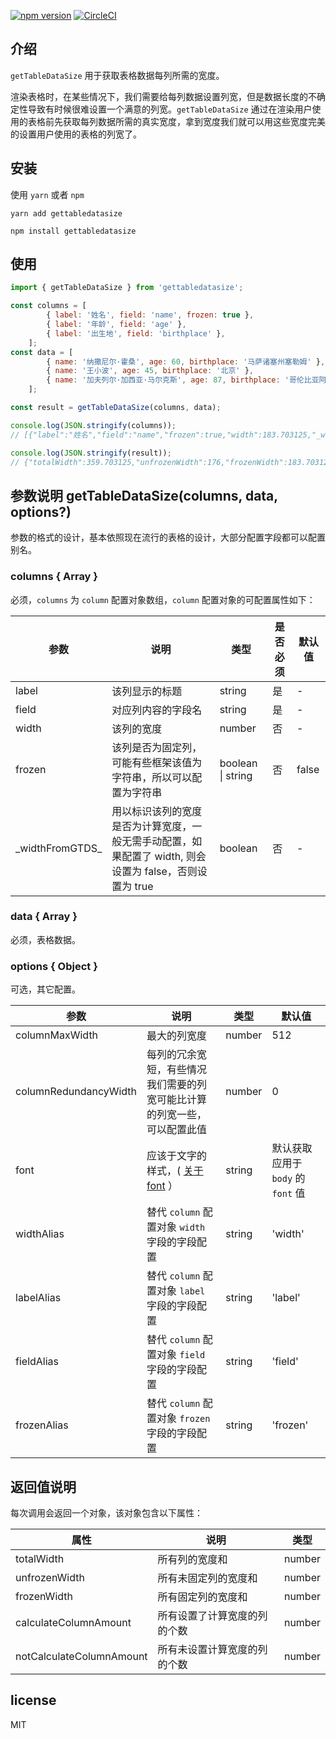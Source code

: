 [![npm version](https://badge.fury.io/js/gettabledatasize.svg)](https://badge.fury.io/js/gettabledatasize)
[![CircleCI](https://circleci.com/gh/taozhiw/getTableDataSize/tree/master.svg?style=svg)](https://circleci.com/gh/taozhiw/getTableDataSize/tree/master)

## 介绍

`getTableDataSize` 用于获取表格数据每列所需的宽度。

渲染表格时，在某些情况下，我们需要给每列数据设置列宽，但是数据长度的不确定性导致有时候很难设置一个满意的列宽。`getTableDataSize` 通过在渲染用户使用的表格前先获取每列数据所需的真实宽度，拿到宽度我们就可以用这些宽度完美的设置用户使用的表格的列宽了。

## 安装

使用 `yarn` 或者 `npm`
```
yarn add gettabledatasize

npm install gettabledatasize
```

## 使用



```javascript
import { getTableDataSize } from 'gettabledatasize';

const columns = [
        { label: '姓名', field: 'name', frozen: true },
        { label: '年龄', field: 'age' },
        { label: '出生地', field: 'birthplace' },
    ];
const data = [
        { name: '纳撒尼尔·霍桑', age: 60, birthplace: '马萨诸塞州塞勒姆' },
        { name: '王小波', age: 45, birthplace: '北京' },
        { name: '加夫列尔·加西亚·马尔克斯', age: 87, birthplace: '哥伦比亚阿拉卡塔卡' },
    ];

const result = getTableDataSize(columns, data);

console.log(JSON.stringify(columns));
// [{"label":"姓名","field":"name","frozen":true,"width":183.703125,"_widthFromGTDS_":true},{"label":"年龄","field":"age","width":32,"_widthFromGTDS_":true},{"label":"出生地","field":"birthplace","width":144,"_widthFromGTDS_":true}]

console.log(JSON.stringify(result));
// {"totalWidth":359.703125,"unfrozenWidth":176,"frozenWidth":183.703125,"calculateColumnAmount":3,"notCalculateColumnAmount":0}
```



## 参数说明 getTableDataSize(columns, data, options?) 
参数的格式的设计，基本依照现在流行的表格的设计，大部分配置字段都可以配置别名。

### columns { Array }

必须，`columns` 为 `column` 配置对象数组，`column` 配置对象的可配置属性如下：


参数  |  说明  |  类型  |  是否必须  |  默认值  |
--------- | --------| --------| --------| --------|
label | 该列显示的标题 | string | 是 | - |
field | 对应列内容的字段名 | string | 是 | - |
width | 该列的宽度 | number | 否 | - |
frozen | 该列是否为固定列，可能有些框架该值为字符串，所以可以配置为字符串 | boolean \| string | 否 | false |
\_widthFromGTDS_ | 用以标识该列的宽度是否为计算宽度，一般无需手动配置，如果配置了 width, 则会设置为 false，否则设置为 true | boolean | 否 | - |

### data { Array }

必须，表格数据。


### options { Object }

可选，其它配置。


参数  | 说明 | 类型 | 默认值  |
--------- | --------| --------| --------|
columnMaxWidth | 最大的列宽度 | number | 512 |
columnRedundancyWidth | 每列的冗余宽短，有些情况我们需要的列宽可能比计算的列宽一些，可以配置此值 | number | 0 |
font | 应该于文字的样式，( [关于font](https://developer.mozilla.org/zh-CN/docs/Web/CSS/font) ） | string | 默认获取应用于 `body` 的 `font` 值 |
widthAlias | 替代 `column` 配置对象 `width` 字段的字段配置 | string | 'width' |
labelAlias | 替代 `column` 配置对象 `label` 字段的字段配置 | string | 'label' |
fieldAlias | 替代 `column` 配置对象 `field` 字段的字段配置 | string | 'field' |
frozenAlias | 替代 `column` 配置对象 `frozen` 字段的字段配置 | string | 'frozen' | 

## 返回值说明

每次调用会返回一个对象，该对象包含以下属性：

属性  | 说明 | 类型 |
--------- | --------| --------|
totalWidth | 所有列的宽度和 | number |
unfrozenWidth | 所有未固定列的宽度和   | number |
frozenWidth | 所有固定列的宽度和   | number |
calculateColumnAmount | 所有设置了计算宽度的列的个数 | number
notCalculateColumnAmount | 所有未设置计算宽度的列的个数 | number

## license

MIT
